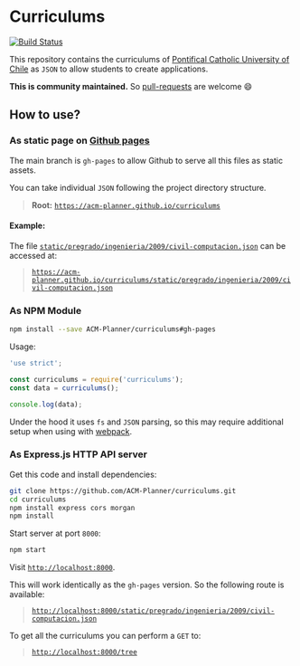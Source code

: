 # Curriculums

[![Build Status](https://travis-ci.org/ACM-Planner/curriculums.svg?branch=gh-pages)](https://travis-ci.org/ACM-Planner/curriculums)

This repository contains the curriculums of [Pontifical Catholic University of Chile](http://www.uc.cl/) as `JSON` to allow students to create applications.

**This is community maintained.** So [pull-requests](https://help.github.com/articles/using-pull-requests/) are welcome 😄

## How to use?

### As static page on [Github pages](https://pages.github.com/)

The main branch is `gh-pages` to allow Github to serve all this files as static assets.

You can take individual `JSON` following the project directory structure.

> **Root:** [`https://acm-planner.github.io/curriculums`](https://acm-planner.github.io/curriculums)

#### Example:

The file [`static/pregrado/ingenieria/2009/civil-computacion.json`](./static/pregrado/ingenieria/2009/civil-computacion.json) can be accessed at:

> [`https://acm-planner.github.io/curriculums/static/pregrado/ingenieria/2009/civil-computacion.json`](https://acm-planner.github.io/curriculums/static/pregrado/ingenieria/2009/civil-computacion.json)

### As NPM Module

```sh
npm install --save ACM-Planner/curriculums#gh-pages
```

Usage:

```js
'use strict';

const curriculums = require('curriculums');
const data = curriculums();

console.log(data);
```

Under the hood it uses `fs` and `JSON` parsing, so this may require additional setup when using with [webpack](https://webpack.github.io/).

### As Express.js HTTP API server

Get this code and install dependencies:

```sh
git clone https://github.com/ACM-Planner/curriculums.git
cd curriculums
npm install express cors morgan
npm install
```

Start server at port `8000`:

```sh
npm start
```

Visit [`http://localhost:8000`](http://localhost:8000).

This will work identically as the `gh-pages` version. So the following route is available:

> [`http://localhost:8000/static/pregrado/ingenieria/2009/civil-computacion.json`](http://localhost:8000/static/pregrado/ingenieria/2009/civil-computacion.json)

To get all the curriculums you can perform a `GET` to:

> [`http://localhost:8000/tree`](http://localhost:8000/tree)

